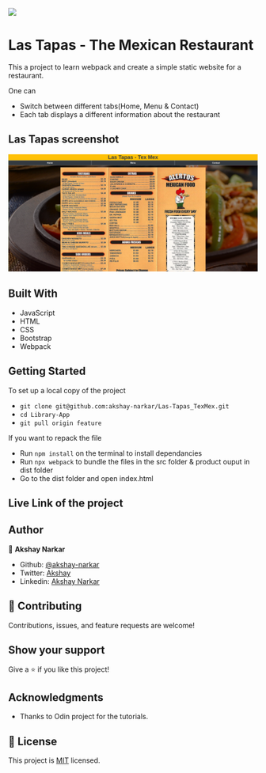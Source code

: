 ![](https://img.shields.io/badge/Microverse-blueviolet)

# Las Tapas - The Mexican Restaurant

This a project to learn webpack and create a simple static website for a restaurant.

One can

- Switch between different tabs(Home, Menu & Contact)
- Each tab displays a different information about the restaurant

## Las Tapas screenshot

<img src="./assets/menu.png"/>

## Built With

- JavaScript
- HTML
- CSS
- Bootstrap
- Webpack

## Getting Started

To set up a local copy of the project

- `git clone git@github.com:akshay-narkar/Las-Tapas_TexMex.git`
- `cd Library-App`
- `git pull origin feature`

If you want to repack the file

- Run `npm install` on the terminal to install dependancies
- Run `npx webpack` to bundle the files in the src folder & product ouput in dist folder
- Go to the dist folder and open index.html

## Live Link of the project

## Author

👤 **Akshay Narkar**

- Github: [@akshay-narkar](https://github.com/akshay-narkar)
- Twitter: [Akshay](https://www.twitter.com/akidoit)
- Linkedin: [Akshay Narkar](https://www.linkedin.com/in/akshaynarkar25/)

## 🤝 Contributing

Contributions, issues, and feature requests are welcome!

## Show your support

Give a ⭐️ if you like this project!

## Acknowledgments

- Thanks to Odin project for the tutorials.

## 📝 License

This project is [MIT](LICENSE) licensed.
